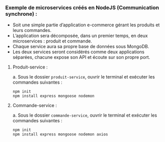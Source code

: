 ### Exemple de microservices créés en NodeJS (Communication synchrone) :

- Soit une simple partie d’application e-commerce gérant les produits et leurs commandes.
- L’application sera décomposée, dans un premier temps, en deux microservices : produit et commande.
- Chaque service aura sa propre base de données sous MongoDB.
- Les deux services seront considérés comme deux applications séparées, chacune expose son API et écoute sur son propre port.

1. Produit-service :

   a. Sous le dossier `produit-service`, ouvrir le terminal et exécuter les commandes suivantes :

   ```shell
   npm init
   npm install express mongoose nodemon
   ```

2. Commande-service :

   a. Sous le dossier `commande-service`, ouvrir le terminal et exécuter les commandes suivantes :

   ```shell
   npm init
   npm install express mongoose nodemon axios
   ```
